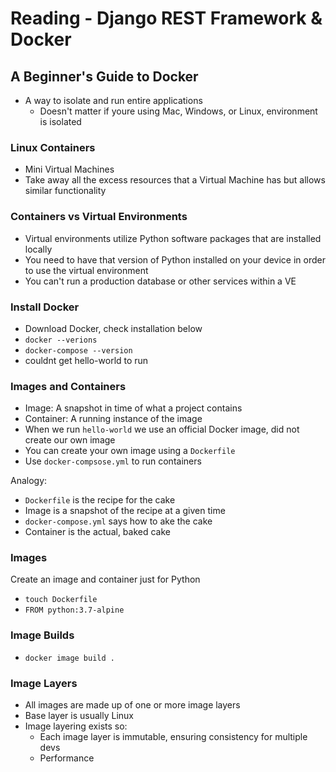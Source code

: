 # Reading - Django REST Framework & Docker
## A Beginner's Guide to Docker
* A way to isolate and run entire applications
  * Doesn't matter if youre using Mac, Windows, or Linux, environment is isolated

### Linux Containers
* Mini Virtual Machines
* Take away all the excess resources that a Virtual Machine has but allows similar functionality

### Containers vs Virtual Environments
* Virtual environments utilize Python software packages that are installed locally
* You need to have that version of Python installed on your device in order to use the virtual environment
* You can't run a production database or other services within a VE

### Install Docker
* Download Docker, check installation below
* `docker --verions`
* `docker-compose --version`
* couldnt get hello-world to run

### Images and Containers
* Image: A snapshot in time of what a project contains
* Container: A running instance of the image
* When we run `hello-world` we use an official Docker image, did not create our own image
* You can create your own image using a `Dockerfile`
* Use `docker-compsose.yml` to run containers

Analogy:
* `Dockerfile` is the recipe for the cake
* Image is a snapshot of the recipe at a given time
* `docker-compose.yml` says how to ake the cake
* Container is the actual, baked cake

### Images
Create an image and container just for Python
* `touch Dockerfile`
* `FROM python:3.7-alpine`

### Image Builds
* `docker image build .`

### Image Layers
* All images are made up of one or more image layers
* Base layer is usually Linux
* Image layering exists so:
  * Each image layer is immutable, ensuring consistency for multiple devs
  * Performance
